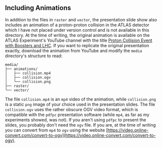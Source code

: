 ## Including Animations
In addition to the files in `raster` and `vector`, the presentation slide show also includes an animation of a proton-proton collision in the ATLAS detector which I have not placed under version control and is not available in this directory. At the time of writing, the original animation is available on the ATLAS Experiment's YouTube channel with the title [Proton Collision Event with Boosters and LHC](https://www.youtube.com/watch?v=NhXMXiXOWAA). If you want to replicate the original presentation exactly, download the animation from YouTube and modify the `media` directory's structure to read:
```
media/
├── animations/
│   ├── collision.mp4
│   ├── collision.ogv
│   └── collision.png
├── raster/
└── vector/
```
The file `collision.mp4` is an `mp4` video of the animation, while `collision.png` is a static `png` image of your choice used in the presentation slides. The file `collision.ogv` uses the rather obscure OGV video format, which is compatible with the `pdfpc` presentation software (while `mp4`, as far as my experiments showed, was not). If you aren't using `pdfpc` to present the slides, you probably don't need the `ogv` file. If you are, at the time of writing you can convert from `mp4` to `ogv` using the website [https://video.online-convert.com/convert-to-ogv](https://video.online-convert.com/convert-to-ogv).
